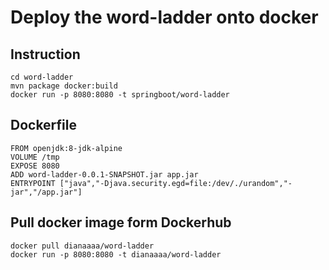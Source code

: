 # Deploy the word-ladder onto docker
## Instruction
```
cd word-ladder
mvn package docker:build
docker run -p 8080:8080 -t springboot/word-ladder
```

## Dockerfile

```
FROM openjdk:8-jdk-alpine
VOLUME /tmp
EXPOSE 8080
ADD word-ladder-0.0.1-SNAPSHOT.jar app.jar
ENTRYPOINT ["java","-Djava.security.egd=file:/dev/./urandom","-jar","/app.jar"]

```

## Pull docker image form Dockerhub

```
docker pull dianaaaa/word-ladder
docker run -p 8080:8080 -t dianaaaa/word-ladder
```